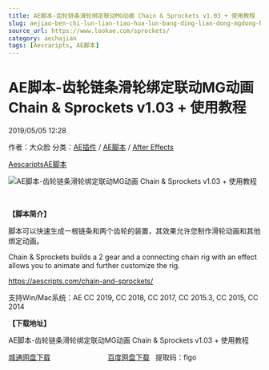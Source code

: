 ```yaml
---
title: AE脚本-齿轮链条滑轮绑定联动MG动画 Chain & Sprockets v1.03 + 使用教程
slug: aejiao-ben-chi-lun-lian-tiao-hua-lun-bang-ding-lian-dong-mgdong-hua-chain-sprockets-v1-03-shi-yong-jiao-cheng
source_url: https://www.lookae.com/sprockets/
category: aechajian
tags: [Aescaripts, AE脚本]
---
```

# AE脚本-齿轮链条滑轮绑定联动MG动画 Chain & Sprockets v1.03 + 使用教程

2019/05/05 12:28

作者：大众脸
分类：[AE插件](https://www.lookae.com/after-effects/aechajian/) / [AE脚本](https://www.lookae.com/after-effects/aescripts/) / [After Effects](https://www.lookae.com/after-effects/)

[Aescaripts](https://www.lookae.com/tag/aescaripts/)[AE脚本](https://www.lookae.com/tag/ae%e8%84%9a%e6%9c%ac/)

![AE脚本-齿轮链条滑轮绑定联动MG动画 Chain & Sprockets v1.03 + 使用教程](https://www.lookae.com/wp-content/uploads/2019/05/Chain-Sprockets.jpg "AE脚本-齿轮链条滑轮绑定联动MG动画 Chain & Sprockets v1.03 + 使用教程-LookAE.com")

﻿

**【脚本简介】**

脚本可以快速生成一根链条和两个齿轮的装置，其效果允许您制作滑轮动画和其他绑定动画。

Chain & Sprockets builds a 2 gear and a connecting chain rig with an effect allows you to animate and further customize the rig.

https://aescripts.com/chain-and-sprockets/

支持Win/Mac系统：AE CC 2019, CC 2018, CC 2017, CC 2015.3, CC 2015, CC 2014

**【下载地址】**

AE脚本-齿轮链条滑轮绑定联动MG动画 Chain & Sprockets v1.03 + 使用教程

[城通网盘下载](https://lookae.ctfile.com/fs/680462-372380771)                             [百度网盘下载](https://pan.baidu.com/s/1DC0wNPnu2f6ckZIndehh3Q)   提取码：flgo
